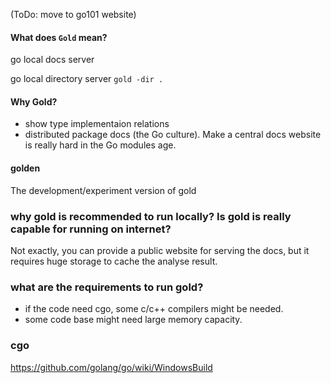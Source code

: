 
(ToDo: move to go101 website)

#### What does `Gold` mean?

go local docs server

go local directory server `gold -dir .`

#### Why Gold?

* show type implementaion relations
* distributed package docs (the Go culture). Make a central docs website is really hard in the Go modules age.

#### golden

The development/experiment version of gold

### why gold is recommended to run locally? Is gold is really capable for running on internet?

Not exactly, you can provide a public website for serving the docs, but it requires huge storage to cache the analyse result.

### what are the requirements to run gold?

* if the code need cgo, some c/c++ compilers might be needed.
* some code base might need large memory capacity.

### cgo

https://github.com/golang/go/wiki/WindowsBuild